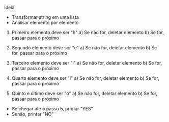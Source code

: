 Ideia
- Transformar string em uma lista
- Analisar elemento por elemento

1. Primeiro elemento deve ser "h"
a) Se não for, deletar elemento
b) Se for, passar para o próximo

2. Segundo elemento deve ser "e"
a) Se não for, deletar elemento
b) Se for, passar para o próximo

3. Terceiro elemento deve ser "l"
a) Se não for, deletar elemento
b) Se for, passar para o próximo

4. Quarto elemento deve ser "l"
a) Se não for, deletar elemento
b) Se for, passar para o próximo

5. Quinto e último deve ser "o"
a) Se não for, deletar elemento
b) Se for, passar para o próximo

* Se chegar até o passo 5, printar "YES"
* Senão, printar "NO"
